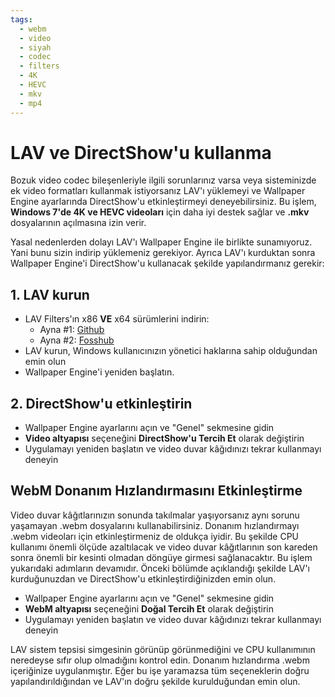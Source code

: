 ```yaml
---
tags:
  - webm
  - video
  - siyah
  - codec
  - filters
  - 4K
  - HEVC
  - mkv
  - mp4
---
```


# LAV ve DirectShow'u kullanma
Bozuk video codec bileşenleriyle ilgili sorunlarınız varsa veya sisteminizde ek video formatları kullanmak istiyorsanız LAV'ı yüklemeyi ve Wallpaper Engine ayarlarında DirectShow'u etkinleştirmeyi deneyebilirsiniz. Bu işlem, **Windows 7'de 4K ve HEVC videoları** için daha iyi destek sağlar ve **.mkv** dosyalarının açılmasına izin verir.

Yasal nedenlerden dolayı LAV'ı Wallpaper Engine ile birlikte sunamıyoruz. Yani bunu sizin indirip yüklemeniz gerekiyor. Ayrıca LAV'ı kurduktan sonra Wallpaper Engine'i DirectShow'u kullanacak şekilde yapılandırmanız gerekir:

## 1. LAV kurun
* LAV Filters'ın x86 **VE** x64 sürümlerini indirin:
  * Ayna #1: [Github](https://github.com/Nevcairiel/LAVFilters/releases)
  * Ayna #2: [Fosshub](https://www.fosshub.com/LAV-Filters.html)
* LAV kurun, Windows kullanıcınızın yönetici haklarına sahip olduğundan emin olun
* Wallpaper Engine'i yeniden başlatın.

## 2. DirectShow'u etkinleştirin
* Wallpaper Engine ayarlarını açın ve "Genel" sekmesine gidin
* **Video altyapısı** seçeneğini **DirectShow'u Tercih Et** olarak değiştirin
* Uygulamayı yeniden başlatın ve video duvar kâğıdınızı tekrar kullanmayı deneyin

## WebM Donanım Hızlandırmasını Etkinleştirme
Video duvar kâğıtlarınızın sonunda takılmalar yaşıyorsanız aynı sorunu yaşamayan .webm dosyalarını kullanabilirsiniz. Donanım hızlandırmayı .webm videoları için etkinleştirmeniz de oldukça iyidir. Bu şekilde CPU kullanımı önemli ölçüde azaltılacak ve video duvar kâğıtlarının son kareden sonra önemli bir kesinti olmadan döngüye girmesi sağlanacaktır. Bu işlem yukarıdaki adımların devamıdır. Önceki bölümde açıklandığı şekilde LAV'ı kurduğunuzdan ve DirectShow'u etkinleştirdiğinizden emin olun.
* Wallpaper Engine ayarlarını açın ve "Genel" sekmesine gidin
* **WebM altyapısı** seçeneğini **Doğal Tercih Et** olarak değiştirin
* Uygulamayı yeniden başlatın ve video duvar kâğıdınızı tekrar kullanmayı deneyin

LAV sistem tepsisi simgesinin görünüp görünmediğini ve CPU kullanımının neredeyse sıfır olup olmadığını kontrol edin. Donanım hızlandırma .webm içeriğinize uygulanmıştır. Eğer bu işe yaramazsa tüm seçeneklerin doğru yapılandırıldığından ve LAV'ın doğru şekilde kurulduğundan emin olun.